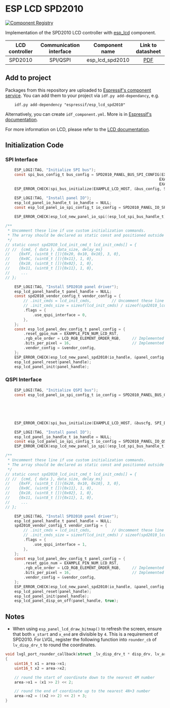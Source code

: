 # ESP LCD SPD2010

[![Component Registry](https://components.espressif.com/components/espressif/esp_lcd_spd2010/badge.svg)](https://components.espressif.com/components/espressif/esp_lcd_spd2010)

Implementation of the SPD2010 LCD controller with [esp_lcd](https://docs.espressif.com/projects/esp-idf/en/latest/esp32s3/api-reference/peripherals/lcd.html) component.

| LCD controller | Communication interface | Component name  |                                Link to datasheet                                |
| :------------: | :---------------------: | :-------------: | :-----------------------------------------------------------------------------: |
|    SPD2010     |        SPI/QSPI         | esp_lcd_spd2010 | [PDF](https://dl.espressif.com/AE/esp-iot-solution/SPD2010_L-WEA2010_0.50.pdf) |

## Add to project

Packages from this repository are uploaded to [Espressif's component service](https://components.espressif.com/).
You can add them to your project via `idf.py add-dependancy`, e.g.
```
    idf.py add-dependency "espressif/esp_lcd_spd2010"
```

Alternatively, you can create `idf_component.yml`. More is in [Espressif's documentation](https://docs.espressif.com/projects/esp-idf/en/latest/esp32/api-guides/tools/idf-component-manager.html).

For more information on LCD, please refer to the [LCD documentation](https://docs.espressif.com/projects/esp-iot-solution/en/latest/display/lcd/index.html).

## Initialization Code

### SPI Interface

```c
    ESP_LOGI(TAG, "Initialize SPI bus");
    const spi_bus_config_t bus_config = SPD2010_PANEL_BUS_SPI_CONFIG(EXAMPLE_PIN_NUM_LCD_PCLK,
                                                                    EXAMPLE_PIN_NUM_LCD_DATA0,
                                                                    EXAMPLE_LCD_H_RES * 80 * sizeof(uint16_t));
    ESP_ERROR_CHECK(spi_bus_initialize(EXAMPLE_LCD_HOST, &bus_config, SPI_DMA_CH_AUTO));

    ESP_LOGI(TAG, "Install panel IO");
    esp_lcd_panel_io_handle_t io_handle = NULL;
    const esp_lcd_panel_io_spi_config_t io_config = SPD2010_PANEL_IO_SPI_CONFIG(EXAMPLE_PIN_NUM_LCD_CS, EXAMPLE_PIN_NUM_LCD_DC,
                                                                                callback, &callback_data);
    ESP_ERROR_CHECK(esp_lcd_new_panel_io_spi((esp_lcd_spi_bus_handle_t)EXAMPLE_LCD_HOST, &io_config, &io_handle));

/**
 * Uncomment these line if use custom initialization commands.
 * The array should be declared as static const and positioned outside the function.
 */
// static const spd2010_lcd_init_cmd_t lcd_init_cmds[] = {
// //  {cmd, { data }, data_size, delay_ms}
//    {0xFF, (uint8_t []){0x20, 0x10, 0x10}, 3, 0},
//    {0x0C, (uint8_t []){0x11}, 1, 0},
//    {0x10, (uint8_t []){0x02}, 1, 0},
//    {0x11, (uint8_t []){0x11}, 1, 0},
//     ...
// };

    ESP_LOGI(TAG, "Install SPD2010 panel driver");
    esp_lcd_panel_handle_t panel_handle = NULL;
    const spd2010_vendor_config_t vendor_config = {
        // .init_cmds = lcd_init_cmds,         // Uncomment these line if use custom initialization commands
        // .init_cmds_size = sizeof(lcd_init_cmds) / sizeof(spd2010_lcd_init_cmd_t),
        .flags = {
            .use_qspi_interface = 0,
        },
    };
    const esp_lcd_panel_dev_config_t panel_config = {
        .reset_gpio_num = EXAMPLE_PIN_NUM_LCD_RST,
        .rgb_ele_order = LCD_RGB_ELEMENT_ORDER_RGB,     // Implemented by LCD command `36h`
        .bits_per_pixel = 16,                           // Implemented by LCD command `3Ah` (16/18/24)
        .vendor_config = &vendor_config,
    };
    ESP_ERROR_CHECK(esp_lcd_new_panel_spd2010(io_handle, &panel_config, &panel_handle));
    esp_lcd_panel_reset(panel_handle);
    esp_lcd_panel_init(panel_handle);
```

### QSPI Interface

```c
    ESP_LOGI(TAG, "Initialize QSPI bus");
    const esp_lcd_panel_io_spi_config_t io_config = SPD2010_PANEL_BUS_QSPI_CONFIG(EXAMPLE_PIN_NUM_LCD_PCLK,
                                                                                 EXAMPLE_PIN_NUM_LCD_DATA0,
                                                                                 EXAMPLE_PIN_NUM_LCD_DATA1,
                                                                                 EXAMPLE_PIN_NUM_LCD_DATA2,
                                                                                 EXAMPLE_PIN_NUM_LCD_DATA3,
                                                                                 EXAMPLE_LCD_H_RES * 80 * sizeof(uint16_t));
    ESP_ERROR_CHECK(spi_bus_initialize(EXAMPLE_LCD_HOST, &buscfg, SPI_DMA_CH_AUTO));

    ESP_LOGI(TAG, "Install panel IO");
    esp_lcd_panel_io_handle_t io_handle = NULL;
    const esp_lcd_panel_io_spi_config_t io_config = SPD2010_PANEL_IO_QSPI_CONFIG(EXAMPLE_PIN_NUM_LCD_CS, callback, &callback_data);
    ESP_ERROR_CHECK(esp_lcd_new_panel_io_spi((esp_lcd_spi_bus_handle_t)EXAMPLE_LCD_HOST, &io_config, &io_handle));

/**
 * Uncomment these line if use custom initialization commands.
 * The array should be declared as static const and positioned outside the function.
 */
// static const spd2010_lcd_init_cmd_t lcd_init_cmds[] = {
// //  {cmd, { data }, data_size, delay_ms}
//    {0xFF, (uint8_t []){0x20, 0x10, 0x10}, 3, 0},
//    {0x0C, (uint8_t []){0x11}, 1, 0},
//    {0x10, (uint8_t []){0x02}, 1, 0},
//    {0x11, (uint8_t []){0x11}, 1, 0},
//     ...
// };

    ESP_LOGI(TAG, "Install SPD2010 panel driver");
    esp_lcd_panel_handle_t panel_handle = NULL;
    spd2010_vendor_config_t vendor_config = {
        // .init_cmds = lcd_init_cmds,         // Uncomment these line if use custom initialization commands
        // .init_cmds_size = sizeof(lcd_init_cmds) / sizeof(spd2010_lcd_init_cmd_t),
        .flags = {
            .use_qspi_interface = 1,
        },
    };
    const esp_lcd_panel_dev_config_t panel_config = {
        .reset_gpio_num = EXAMPLE_PIN_NUM_LCD_RST,
        .rgb_ele_order = LCD_RGB_ELEMENT_ORDER_RGB,     // Implemented by LCD command `36h`
        .bits_per_pixel = 16,                           // Implemented by LCD command `3Ah` (16/18/24)
        .vendor_config = &vendor_config,
    };
    ESP_ERROR_CHECK(esp_lcd_new_panel_spd2010(io_handle, &panel_config, &panel_handle));
    esp_lcd_panel_reset(panel_handle);
    esp_lcd_panel_init(panel_handle);
    esp_lcd_panel_disp_on_off(panel_handle, true);
```

## Notes

* When using `esp_panel_lcd_draw_bitmap()` to refresh the screen, ensure that both `x_start` and `x_end` are divisible by `4`. This is a requirement of SPD2010. For LVGL, register the following function into `rounder_cb` of `lv_disp_drv_t` to round the coordinates.

```c
void lvgl_port_rounder_callback(struct _lv_disp_drv_t * disp_drv, lv_area_t * area)
{
    uint16_t x1 = area->x1;
    uint16_t x2 = area->x2;

    // round the start of coordinate down to the nearest 4M number
    area->x1 = (x1 >> 2) << 2;

    // round the end of coordinate up to the nearest 4N+3 number
    area->x2 = ((x2 >> 2) << 2) + 3;
}
```
